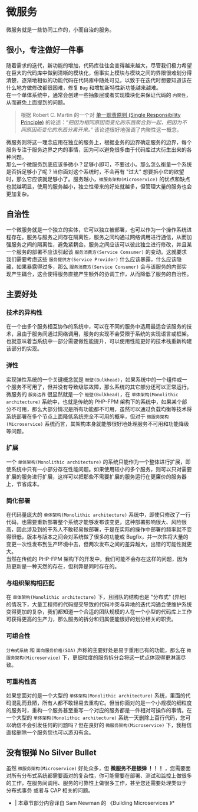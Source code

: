 # 微服务

微服务就是一些协同工作的，小而自治的服务。

## 很小，专注做好一件事

随着需求的迭代，新功能的增加，代码库往往会变得越来越大，尽管我们极力希望在巨大的代码库中做到清晰的模块化，但事实上模块与模块之间的界限很难划分得清楚，逐渐地相似的功能代码在代码库中随处可见，以致于在迭代时想要知道该在什么地方做修改都很困难，修复 `Bug` 和增加新特性新功能越来越难。   
在一个单体系统中，通常会创建一些抽象层或者实现模块化来保证代码的 `内聚性`，从而避免上面提到的问题。

> 根据 Robert C. Martin 的一个对 [单一职责原则 (Single Responsibility Principle)](https://baike.baidu.com/item/单一职责原则/9456515) 的论述：“*把因为相同原因而变化的东西聚合到一起，把因为不同原因而变化的东西分离开来。*” 该论述很好地强调了内聚性这一概念。

微服务则将这一理念应用在独立的服务上，根据业务的边界确定服务的边界，每个服务专注于服务边界之内的事情，因为可以避免很多由于代码库过大衍生出来的各种问题。   
那么一个微服务到底应该多微小？足够小即可，不要过小。那么怎么衡量一个系统是否拆足够小了呢？当你面对这个系统时，不会再有 "过大" 想要拆小它的欲望时，那么它应该就足够小了。服务越小，`微服务架构(Microservice)` 的优点和缺点也就越明显，使用的服务越小，独立性带来的好处就越多，但管理大量的服务也会更加复杂。

## 自治性

一个微服务就是一个独立的实体，它可以独立被部署，也可以作为一个操作系统进程存在。服务与服务之间存在隔离性，服务之间均通过网络调用进行通信，从而加强服务之间的隔离性，避免紧耦合。服务之间应该可以彼此独立进行修改，并且某一个服务的部署不应该引起该 `服务消费方(Service Consumer)` 的变动。这就要求我们需要考虑这些 `服务提供方(Service Provider)` 什么应该暴露，什么应该隐藏，如果暴露得过多，那么 `服务消费方(Service Consumer)` 会与该服务的内部实现产生耦合，这会使得服务直接产生额外的协调工作，从而降低了服务的自治性。

## 主要好处

### 技术的异构性

在一个由多个服务相互协作的系统中，可以在不同的服务中选用最适合该服务的技术，且由于服务间通过网络调用，服务的实现不会受限于系统的实现语言或框架。也就意味着当系统中一部分需要做性能提升，可以使用性能更好的技术栈重新构建该部分的实现。

### 弹性

实现弹性系统的一个关键概念就是 `舱壁(Bulkhead)`，如果系统中的一个组件或一个服务不可用了，但并没有导致级联故障，那么系统的其它部分还可以正常运行。微服务的 `服务边界` 很显然就是一个 `舱壁(Bulkhead)`，在 `单体架构(Monolithic architecture)` 系统中，也就是传统的 PHP-FPM 架构下的系统中，如果某个部分不可用，那么大部分情况是所有功能都不可用，虽然可以通过负载均衡等技术将系统部署在多个节点上面降低系统完全不可用的概率，但对于 `微服务架构(Microservice)` 系统而言，其架构本身就能够很好地处理服务不可用和功能降级等问题。

### 扩展

一个 `单体架构(Monolithic architecture)` 的系统只能作为一个整体进行扩展，即使系统中只有一小部分存在性能问题。如果使用较小的多个服务，则可以只对需要扩展的服务进行扩展，这样可以把那些不需要扩展的服务运行在更廉价的服务器上，节省成本。

### 简化部署

在代码量庞大的 `单体架构(Monolithic architecture)` 系统中，即使只修改了一行代码，也需要重新部署整个系统才能够发布该变更，这种部署影响很大、风险很高，因此涉及到的干系人不敢轻易做部署，于是在实际的操作中部署的频率就不变得很低，版本与版本之间会对系统做了很多的功能或 Bugfix，并一次性将大量的变更一次性发布到生产环境中去，但两次发布之间的差异越大，出错的可能性就更大。   
当然在传统的 PHP-FPM 架构下的开发中，我们可能不会存在这样的问题，因为热更新是一种天然的存在，但利弊是同时存在的。

### 与组织架构相匹配

在 `单体架构(Monolithic architecture)` 下，且团队的结构也是 "分布式" (异地) 的情况下，大量工程师的代码提交导致的代码冲突与异地的迭代沟通会使维护系统变得更加的复杂，我们都知道一个合适的团队规模的人在一个小型的代码库上工作可获得更高的生产力，那么服务的拆分和归属便能很好的划分相关的职责。

### 可组合性

`分布式系统` 和 `面向服务价格(SOA)` 声称的主要好处是易于重用已有的功能，那么在 `微服务架构(Microservice)` 下，更细粒度的服务拆分会将这一优点体现得更淋漓尽致。

### 可重构性高

如果您面对的是一个大型的 `单体架构(Monolithic architecture)` 系统，里面的代码混乱而丑陋，所有人都不敢轻易去重构它。但当你面对的是一个小规模的细粒度的服务时，重构一个服务甚至重写一个对应的服务都是一件相对可操作的事情。在一个大型的 `单体架构(Monolithic architecture)` 系统一天删除上百行代码，您可以确信不会引发任何的问题吗？但在良好的 `微服务架构(Microservice)` 下，我相信直接删除一个服务您也可以游刃有余。

## 没有银弹 No Silver Bullet

虽然 `微服务架构(Microservice)` 好处众多，但 **微服务不是银弹 ！！！** ，您需要面对所有分布式系统都需要面对的复杂性，你可能需要在部署、测试和监控上做很多的工作，在服务间调用、服务的可靠性上做很多工作，甚至您还需要处理类似于 分布式事务 或者与 CAP 相关的问题。


* | 本章节部分内容译自 Sam Newman 的 《Building Microservices 》*